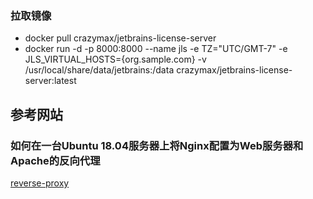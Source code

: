 ### 拉取镜像
* docker pull crazymax/jetbrains-license-server
* docker run -d -p 8000:8000 --name jls -e TZ="UTC/GMT-7" -e JLS_VIRTUAL_HOSTS={org.sample.com} -v /usr/local/share/data/jetbrains:/data crazymax/jetbrains-license-server:latest

## 参考网站

### 如何在一台Ubuntu 18.04服务器上将Nginx配置为Web服务器和Apache的反向代理
[reverse-proxy](https://www.digitalocean.com/community/tutorials/how-to-configure-nginx-as-a-web-server-and-reverse-proxy-for-apache-on-one-ubuntu-18-04-server)










